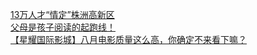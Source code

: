   
[13万人才“情定”株洲高新区](http://www.dianyue.me/archives/549/oork7ed2fwm9uf3t/)  
[父母是孩子阅读的起跑线！](http://www.dianyue.me/archives/258/1f9i8pvnhw4umbhv/)  
[【星耀国际影城】八月电影质量这么高，你确定不来看下嘛？](http://www.dianyue.me/archives/027/ugmym59v2feaa77b/)